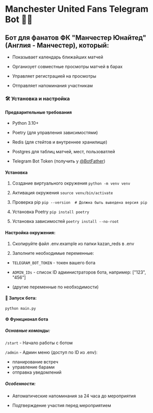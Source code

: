 # Manchester United Fans Telegram Bot 🤖🔴

## Бот для фанатов ФК "Манчестер Юнайтед" (Англия - Манчестер), который:

- Показывает календарь ближайших матчей

- Организует совместные просмотры матчей в барах

- Управляет регистрацией на просмотры

- Отправляет напоминания участникам

### 🛠 Установка и настройка

#### Предварительные требования

- Python 3.10+

- Poetry (для управления зависимостями)

- Redis (для стейтов и внутреннее хранилище)

- Postgres для таблиц матчей, мест, пользоватлей

- Telegram Bot Token (получить у [@BotFather](https://telegram.me/BotFather))

#### Установка

1. Создание виртуального окружения
`python -m venv venv`

2. Активация окружения
`source venv/bin/activate`

3. Проверка pip
`pip --version  # Должна быть выведена версия pip`

4. Установка Poetry
`pip install poetry`

5. Установка зависимостей
`poetry install --no-root`

#### Настройка окружения:

1. Скопируйте файл .env.example из папки kazan_reds в .env

2. Заполните необходимые переменные:

- `TELEGRAM_BOT_TOKEN` - токен вашего бота

- `ADMIN_IDs` - список ID администраторов бота, например: ["123", "456"]

- (другие переменные по необходимости)

#### 🚀 Запуск бота:

`python main.py`

#### ⚙️ Функционал бота

##### Основные команды:

`/start` - Начало работы с ботом

`/admin` - Админ меню (доступ по ID из .env): 
- планирование встреч
- управление барами
- отправка уведомлений

##### Особенности:

- Автоматические напоминания за 24 часа до мероприятия

- Подтверждение участия перед мероприятием

